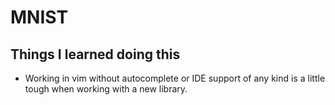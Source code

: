 # MNIST

## Things I learned doing this
- Working in vim without autocomplete or IDE support of any kind is a little tough when working with a new library.

